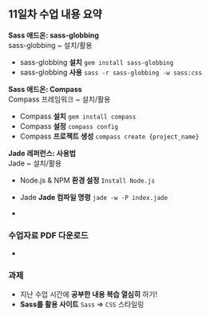 ## 11일차 수업 내용 요약
__Sass 애드온: sass-globbing__<br>
sass-globbing ~ 설치/활용

- sass-globbing __설치__ `gem install sass-globbing`
- sass-globbing __사용__ `sass -r sass-globbing -w sass:css`

__Sass 애드온: Compass__<br>
Compass 프레임워크 ~ 설치/활용

- Compass __설치__ `gem install compass`
- Compass __설정__ `compass config`
- Compass __프로젝트 생성__ `compass create {project_name}`

__Jade 레퍼런스: 사용법__<br>
Jade ~ 설치/활용

- Node.js & NPM __환경 설정__ `Install Node.js`
- Jade __Jade 컴파일 명령__ `jade -w -P index.jade`

-

### 수업자료 PDF 다운로드
<!-- [네이버 카페 게시글 첨부자료](http://cafe.naver.com/webstandardproject/3988) -->

-

### 과제
- 지난 수업 시간에 __공부한 내용 복습 열심히__ 하기!
- __Sass를 활용 사이트__ `Sass` ⇒ `CSS` 스타일링